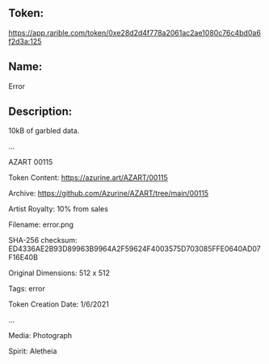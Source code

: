 ## Token:

https://app.rarible.com/token/0xe28d2d4f778a2061ac2ae1080c76c4bd0a6f2d3a:125

## Name:

Error

## Description: 

10kB of garbled data.

...

AZART 00115

Token Content: https://azurine.art/AZART/00115

Archive: https://github.com/Azurine/AZART/tree/main/00115

Artist Royalty: 10% from sales

Filename: error.png

SHA-256 checksum: ED4336AE2B93D89963B9964A2F59624F4003575D703085FFE0640AD07F16E40B 

Original Dimensions: 512 x 512

Tags: error

Token Creation Date: 1/6/2021

...

Media: Photograph

Spirit:  Aletheia
